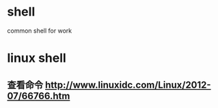 # shell
common shell for work

# linux shell 
## 查看命令 http://www.linuxidc.com/Linux/2012-07/66766.htm
